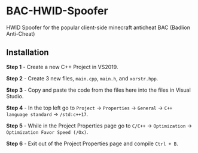 # BAC-HWID-Spoofer
HWID Spoofer for the popular client-side minecraft anticheat BAC (Badlion Anti-Cheat)

## Installation
**Step 1** - Create a new C++ Project in VS2019.

**Step 2** - Create 3 new files, `main.cpp`, `main.h`, and `xorstr.hpp`.

**Step 3** - Copy and paste the code from the files here into the files in Visual Studio.

**Step 4** - In the top left go to `Project` -> `Properties` -> `General` -> `C++ language standard` -> `/std:c++17`.

**Step 5** - While in the Project Properties page go to `C/C++` -> `Optimization` -> `Optimization Favor Speed (/Ox)`.

**Step 6** - Exit out of the Project Properties page and compile `Ctrl + B`.
